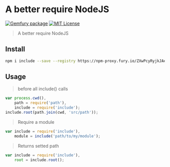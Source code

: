 # A better require NodeJS

[![Gemfury package][gemfury-img]][gemfury-url] [![MIT License][license-img]][license-url]

> A better require NodeJS

## Install

```bash
npm i include --save --registry https://npm-proxy.fury.io/ZXwPcyRyjkJAeSsBzw9S/sixertoy/
```

## Usage

> before all include() calls

```javascript
var process.cwd(),
    path = require('path'),
    include = require('include');
include.root(path.join(cwd, 'src/path'));
```

> Require a module

```javascript
var include = require('include'),
    module = include('path/to/my/module');
```

> Returns setted path
```javascript
var include = require('include'),
    root = include.root();
```

[gemfury-url]: https://gemfury.com/f/partner
[gemfury-img]: http://gemfury.com/images/badge/light.png

[coverall-url]: https://coveralls.io/r/sixertoy/include
[coverall-img]: https://img.shields.io/coveralls/sixertoy/include.svg?style=flat-square

[travis-url]: https://travis-ci.org/sixertoy/include
[travis-img]: http://img.shields.io/travis/sixertoy/include.svg?style=flat-square

[license-img]: http://img.shields.io/badge/license-MIT-blue.svg?style=flat-square
[license-url]: LICENSE-MIT